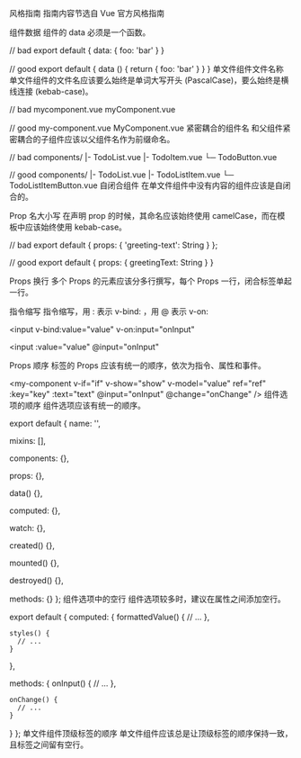 风格指南
指南内容节选自 Vue 官方风格指南

组件数据
组件的 data 必须是一个函数。

// bad
export default {
  data: {
    foo: 'bar'
  }
}

// good
export default {
  data () {
    return {
      foo: 'bar'
    }
  }
}
单文件组件文件名称
单文件组件的文件名应该要么始终是单词大写开头 (PascalCase)，要么始终是横线连接 (kebab-case)。

// bad
mycomponent.vue
myComponent.vue

// good
my-component.vue
MyComponent.vue
紧密耦合的组件名
和父组件紧密耦合的子组件应该以父组件名作为前缀命名。

// bad
components/
|- TodoList.vue
|- TodoItem.vue
└─ TodoButton.vue

// good
components/
|- TodoList.vue
|- TodoListItem.vue
└─ TodoListItemButton.vue
自闭合组件
在单文件组件中没有内容的组件应该是自闭合的。

<!-- bad -->
<my-component></my-component>

<!-- good -->
<my-component />
Prop 名大小写
在声明 prop 的时候，其命名应该始终使用 camelCase，而在模板中应该始终使用 kebab-case。

// bad
export default {
  props: {
    'greeting-text': String
  }
};

// good
export default {
  props: {
    greetingText: String
  }
}
<!-- bad -->
<welcome-message greetingText="hi" />

<!-- good -->
<welcome-message greeting-text="hi" />
Props 换行
多个 Props 的元素应该分多行撰写，每个 Props 一行，闭合标签单起一行。

<!-- bad -->
<my-component foo="a" bar="b" baz="c" />

<!-- good -->
<my-component
  foo="a"
  bar="b"
  baz="c"
/>
指令缩写
指令缩写，用 : 表示 v-bind: ，用 @ 表示 v-on:

<!-- bad -->
<input
  v-bind:value="value"
  v-on:input="onInput"
>

<!-- good -->
<input
  :value="value"
  @input="onInput"
>
Props 顺序
标签的 Props 应该有统一的顺序，依次为指令、属性和事件。

<my-component
  v-if="if"
  v-show="show"
  v-model="value"
  ref="ref"
  :key="key"
  :text="text"
  @input="onInput"
  @change="onChange"
/>
组件选项的顺序
组件选项应该有统一的顺序。

export default {
  name: '',

  mixins: [],

  components: {},

  props: {},

  data() {},

  computed: {},

  watch: {},

  created() {},

  mounted() {},

  destroyed() {},

  methods: {}
};
组件选项中的空行
组件选项较多时，建议在属性之间添加空行。

export default {
  computed: {
    formattedValue() {
      // ...
    },

    styles() {
      // ...
    }
  },

  methods: {
    onInput() {
      // ...
    },

    onChange() {
      // ...
    }
  }
};
单文件组件顶级标签的顺序
单文件组件应该总是让顶级标签的顺序保持一致，且标签之间留有空行。

<template>
...
</template>

<script>
/* ... */
</script>

<style>
/* ... */
</style>
